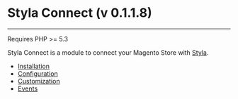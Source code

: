 # Styla Connect (v 0.1.1.8)
---

Requires PHP >= 5.3

Styla Connect is a module to connect your Magento Store with [Styla](http://www.styla.com/).

* [Installation](doc/installation.md)
* [Configuration](doc/configuration.md)
* [Customization](doc/customization.md)
* [Events](doc/events.md)
